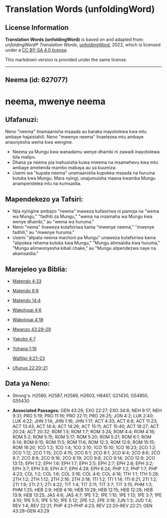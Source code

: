 # Translation Words (unfoldingWord)

## License Information

**Translation Words (unfoldingWord)** is based on and adapted from: _unfoldingWord® Translation Words_, [unfoldingWord](https://unfoldingword.org/utw), 2022, which is licensed under a [CC BY-SA 4.0 license](https://creativecommons.org/licenses/by-sa/4.0/legalcode.en).

This markdown version is provided under the same license.



--------------------------------

## Neema (id: 627077)

neema, mwenye neema
===================

Ufafanuzi:
----------

Neno "neema" linamaanisha msaada au baraka inayotolewa kwa mtu ambaye hajaistahili. Neno "mwenye neema" linaelezea mtu ambaye anaonyesha wema kwa wengine.

* Neema ya Mungu kwa wanadamu wenye dhambi ni zawadi inayotolewa bila malipo.
* Dhana ya neema pia inahusisha kuwa mwema na msamehevu kwa mtu ambaye ametenda mambo mabaya au ya kuumiza.
* Usemi wa "kupata neema" unamaanisha kupokea msaada na huruma kutoka kwa Mungu. Mara nyingi, unajumuisha maana kwamba Mungu anampendelea mtu na kumsaidia.

Mapendekezo ya Tafsiri:
-----------------------

* Njia nyingine ambazo "neema" inaweza kufasiriwa ni pamoja na "wema wa Mungu," "fadhili za Mungu," "wema na msamaha wa Mungu kwa wenye dhambi," au "wema wa huruma."
* Neno "nema" linaweza kutafsiriwa kama "mwenye neema," "mwenye fadhili," au "mwenye huruma."
* Usemi "alipata neema machoni pa Mungu" unaweza kutafsiriwa kama "alipokea rehema kutoka kwa Mungu," "Mungu alimsaidia kwa huruma," "Mungu alimwonyesha kibali chake," au "Mungu alipendezwa naye na akamsaidia."

Marejeleo ya Biblia:
--------------------

* [Matendo 4:33](https://ref.ly/Acts4:33)
* [Matendo 6:8](https://ref.ly/Acts6:8)
* [Matendo 14:4](https://ref.ly/Acts14:4)
* [Wakolosai 4:6](https://ref.ly/Col4:6)
* [Wakolosai 4:18](https://ref.ly/Col4:18)
* [Mwanzo 43:28–29](https://ref.ly/Gen43:28-Gen43:29)
* [Yakobo 4:7](https://ref.ly/Jas4:7)
* [Yohana 1:16](https://ref.ly/John1:16)

    [Wafilipi 4:21–23](https://ref.ly/Phil4:21-Phil4:23)

* [Ufunuo 22:20–21](https://ref.ly/Rev22:20-Rev22:21)

Data ya Neno:
-------------

* Strong's: H2580, H2587, H2589, H2603, H8467, G21430, G54850, G55430

* **Associated Passages:** GEN 43:29; EXO 22:27; EXO 34:6; NEH 9:17; NEH 9:31; PRO 5:19; PRO 11:16; PRO 22:11; PRO 26:25; JON 4:2; LUK 2:40; LUK 4:22; JHN 1:14; JHN 1:16; JHN 1:17; ACT 4:33; ACT 6:8; ACT 11:23; ACT 13:43; ACT 14:4; ACT 14:26; ACT 15:11; ACT 15:40; ACT 18:27; ACT 20:24; ACT 20:32; ROM 1:5; ROM 1:7; ROM 3:24; ROM 4:4; ROM 4:16; ROM 5:2; ROM 5:15; ROM 5:17; ROM 5:20; ROM 5:21; ROM 6:1; ROM 6:14; ROM 6:15; ROM 11:5; ROM 11:6; ROM 12:3; ROM 12:6; ROM 15:15; ROM 16:20; 1CO 1:3; 1CO 1:4; 1CO 3:10; 1CO 15:10; 1CO 16:23; 2CO 1:2; 2CO 1:12; 2CO 1:15; 2CO 4:15; 2CO 6:1; 2CO 8:1; 2CO 8:4; 2CO 8:6; 2CO 8:7; 2CO 8:9; 2CO 8:16; 2CO 8:19; 2CO 9:8; 2CO 9:14; 2CO 12:9; 2CO 13:13; EPH 1:2; EPH 1:6; EPH 1:7; EPH 2:5; EPH 2:7; EPH 2:8; EPH 3:2; EPH 3:7; EPH 3:8; EPH 4:7; EPH 4:29; EPH 6:24; PHP 1:2; PHP 1:7; PHP 4:23; COL 1:2; COL 1:6; COL 3:16; COL 4:6; COL 4:18; 1TH 1:1; 1TH 5:28; 2TH 1:2; 2TH 1:12; 2TH 2:16; 2TH 3:18; 1TI 1:2; 1TI 1:14; 1TI 6:21; 2TI 1:2; 2TI 1:9; 2TI 2:1; 2TI 4:22; TIT 1:4; TIT 2:11; TIT 3:7; TIT 3:15; PHM 1:3; PHM 1:25; HEB 2:9; HEB 4:16; HEB 10:29; HEB 12:15; HEB 12:28; HEB 13:9; HEB 13:25; JAS 4:6; JAS 4:7; 1PE 1:2; 1PE 1:10; 1PE 1:13; 1PE 3:7; 1PE 4:10; 1PE 5:5; 1PE 5:10; 1PE 5:12; 2PE 1:2; 2PE 3:18; 2JN 1:3; JUD 1:4; REV 1:4; REV 22:21; PHP 4:21–PHP 4:23; REV 22:20–REV 22:21; GEN 43:28–GEN 43:29


